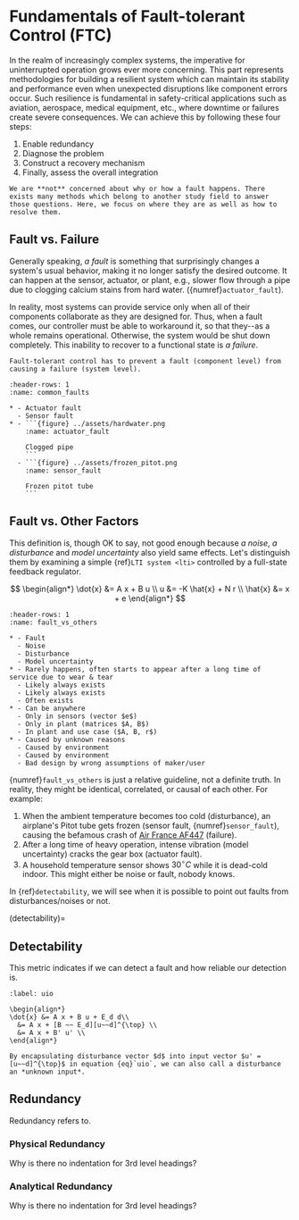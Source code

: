 # Fundamentals of Fault-tolerant Control (FTC)

In the realm of increasingly complex systems, the imperative for uninterrupted operation grows ever more concerning. This part represents methodologies for building a resilient system which can maintain its stability and performance even when unexpected disruptions like component errors occur. Such resilience is fundamental in safety-critical applications such as aviation, aerospace, medical equipment, etc., where downtime or failures create severe consequences. We can achieve this by following these four steps:

1. Enable redundancy
2. Diagnose the problem
3. Construct a recovery mechanism
4. Finally, assess the overall integration

```{Note}
We are **not** concerned about why or how a fault happens. There exists many methods which belong to another study field to answer those questions. Here, we focus on where they are as well as how to resolve them.
```

## Fault vs. Failure

Generally speaking, *a fault* is something that surprisingly changes a system's usual behavior, making it no longer satisfy the desired outcome. It can happen at the sensor, actuator, or plant, e.g., slower flow through a pipe due to clogging calcium stains from hard water. ({numref}`actuator_fault`).

In reality, most systems can provide service only when all of their components collaborate as they are designed for. Thus, when a fault comes, our controller must be able to workaround it, so that they--as a whole remains operational. Otherwise, the system would be shut down completely. This inability to recover to a functional state is *a failure*.

```{tip}
Fault-tolerant control has to prevent a fault (component level) from causing a failure (system level).
```

``````{list-table}
:header-rows: 1
:name: common_faults

* - Actuator fault
  - Sensor fault
* - ```{figure} ../assets/hardwater.png
    :name: actuator_fault

    Clogged pipe
    ```
  - ```{figure} ../assets/frozen_pitot.png
    :name: sensor_fault

    Frozen pitot tube
    ```
``````

## Fault vs. Other Factors

This definition is, though OK to say, not good enough because *a noise*, *a disturbance* and *model uncertainty* also yield same effects. Let's distinguish them by examining a simple {ref}`LTI system <lti>` controlled by a full-state feedback regulator.

$$
\begin{align*}
\dot{x} &= A x + B u \\
u &= -K \hat{x} + N r \\
\hat{x} &= x + e
\end{align*}
$$

```{list-table} Comparison between a fault and other factors
:header-rows: 1
:name: fault_vs_others

* - Fault
  - Noise
  - Disturbance
  - Model uncertainty
* - Rarely happens, often starts to appear after a long time of service due to wear & tear
  - Likely always exists
  - Likely always exists
  - Often exists
* - Can be anywhere
  - Only in sensors (vector $e$)
  - Only in plant (matrices $A, B$)
  - In plant and use case ($A, B, r$)
* - Caused by unknown reasons
  - Caused by environment
  - Caused by environment
  - Bad design by wrong assumptions of maker/user
```

{numref}`fault_vs_others` is just a relative guideline, not a definite truth. In reality, they might be identical, correlated, or causal of each other. For example:

1. When the ambient temperature becomes too cold (disturbance), an airplane's Pitot tube gets frozen (sensor fault, {numref}`sensor_fault`), causing the befamous crash of [Air France AF447](https://en.wikipedia.org/wiki/Air_France_Flight_447) (failure).
2. After a long time of heavy operation, intense vibration (model uncertainty) cracks the gear box (actuator fault).
3. A household temperature sensor shows $30^\circ C$ while it is dead-cold indoor. This might either be noise or fault, nobody knows.

In {ref}`detectability`, we will see when it is possible to point out faults from disturbances/noises or not.

(detectability)=

## Detectability

This metric indicates if we can detect a fault and how reliable our detection is.

```{math}
:label: uio

\begin{align*}
\dot{x} &= A x + B u + E_d d\\
  &= A x + [B ~~ E_d][u~~d]^{\top} \\
  &= A x + B' u' \\
\end{align*}
```

```{tip}
By encapsulating disturbance vector $d$ into input vector $u' = [u~~d]^{\top}$ in equation {eq}`uio`, we can also call a disturbance an *unknown input*.
```

## Redundancy

Redundancy refers to.

### Physical Redundancy

Why is there no indentation for 3rd level headings?

### Analytical Redundancy
Why is there no indentation for 3rd level headings?
